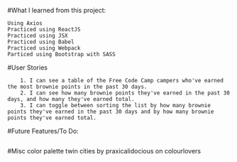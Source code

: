 #What I learned from this project:
 ```
 Using Axios
 Practiced using ReactJS
 Practiced using JSX
 Practiced using Babel 
 Practiced using Webpack
 Particed using Bootstrap with SASS
 
```
#User Stories
```
	1. I can see a table of the Free Code Camp campers who've earned the most brownie points in the past 30 days.
	2. I can see how many brownie points they've earned in the past 30 days, and how many they've earned total.
	3. I can toggle between sorting the list by how many brownie points they've earned in the past 30 days and by how many brownie points they've earned total.
```

#Future Features/To Do: 
  ```
  ```
  
#Misc
color palette twin cities by praxicalidocious on colourlovers